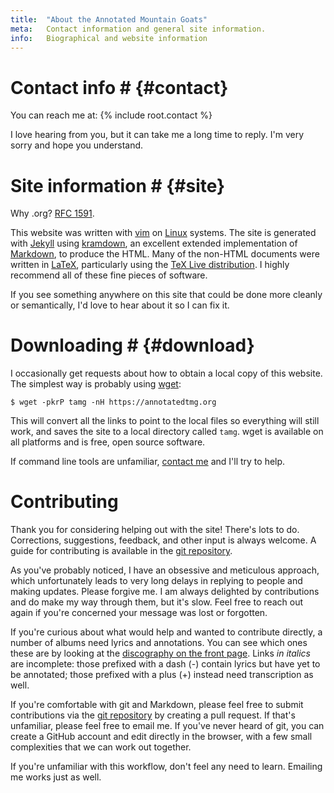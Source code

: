 ```yaml
---
title:  "About the Annotated Mountain Goats"
meta:   Contact information and general site information.
info:   Biographical and website information
---
```


# Contact info # {#contact}

You can reach me at: {% include root.contact %}

I love hearing from you, but it can take me a long time to reply. I'm very
sorry and hope you understand.

# Site information # {#site}

Why .org? [RFC 1591][].

[RFC 1591]:     http://tools.ietf.org/html/rfc1591#section-2

This website was written with [vim][] on [Linux][] systems. The site is
generated with [Jekyll][] using [kramdown][], an excellent extended
implementation of [Markdown][], to produce the HTML. Many of the non-HTML
documents were written in [LaTeX][], particularly using the [TeX Live
distribution][texlive]. I highly recommend all of these fine pieces of
software.

[linux]:        https://archlinux.org/
[kramdown]:     http://kramdown.gettalong.org
[latex]:        http://www.latex-project.org
[markdown]:     http://daringfireball.net/projects/markdown/
[python]:       http://python.org
[texlive]:      http://www.tug.org/texlive
[vim]:          http://www.vim.org
[jekyll]:       http://jekyllrb.com

If you see something anywhere on this site that could be done more cleanly or
semantically, I'd love to hear about it so I can fix it.

# Downloading # {#download}

I occasionally get requests about how to obtain a local copy of this website.
The simplest way is probably using [wget][]:

    $ wget -pkrP tamg -nH https://annotatedtmg.org 

This will convert all the links to point to the local files so everything will
still work, and saves the site to a local directory called `tamg`. wget is
available on all platforms and is free, open source software.

If command line tools are unfamiliar, [contact me](#contact) and I'll try to
help.

[wget]:         https://www.gnu.org/software/wget/

# Contributing #

Thank you for considering helping out with the site! There's lots to do.
Corrections, suggestions, feedback, and other input is always welcome. A guide
for contributing is available in the [git repository][repo].

As you've probably noticed, I have an obsessive and meticulous approach, which
unfortunately leads to very long delays in replying to people and making
updates. Please forgive me. I am always delighted by contributions and do make
my way through them, but it's slow. Feel free to reach out again if you're
concerned your message was lost or forgotten.

If you're curious about what would help and wanted to contribute directly, a
number of albums need lyrics and annotations. You can see which ones these are
by looking at the [discography on the front page](index.html). Links *in
italics* are incomplete: those prefixed with a dash (-) contain lyrics but
have yet to be annotated; those prefixed with a plus (+) instead need
transcription as well.

If you're comfortable with git and Markdown, please feel free to submit
contributions via the [git repository][repo] by creating a pull request. If
that's unfamiliar, please feel free to email me. If you've never heard of git,
you can create a GitHub account and edit directly in the browser, with a few
small complexities that we can work out together.

[repo]: https://github.com/annotatedtmg/annotatedtmg

If you're unfamiliar with this workflow, don't feel any need to learn.
Emailing me works just as well.
